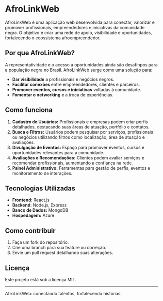 # AfroLinkWeb

AfroLinkWeb é uma aplicação web desenvolvida para conectar, valorizar e promover profissionais, empreendedores e iniciativas da comunidade negra. O objetivo é criar uma rede de apoio, visibilidade e oportunidades, fortalecendo o ecossistema afroempreendedor.

## Por que AfroLinkWeb?

A representatividade e o acesso a oportunidades ainda são desafinpos para a população negra no Brasil. AfroLinkWeb surge como uma solução para:

- **Dar visibilidade** a profissionais e negócios negros.
- **Facilitar conexões** entre empreendedores, clientes e parceiros.
- **Promover eventos, cursos e iniciativas** voltadas à comunidade.
- **Fomentar o networking** e a troca de experiências.

## Como funciona

1. **Cadastro de Usuários:** Profissionais e empresas podem criar perfis detalhados, destacando suas áreas de atuação, portfólio e contatos.
2. **Busca e Filtros:** Usuários podem pesquisar por serviços, profissionais ou negócios utilizando filtros como localização, área de atuação e avaliações.
3. **Divulgação de Eventos:** Espaço para promover eventos, cursos e oportunidades relevantes para a comunidade.
4. **Avaliações e Recomendações:** Clientes podem avaliar serviços e recomendar profissionais, aumentando a confiança na rede.
5. **Painel Administrativo:** Ferramentas para gestão de perfis, eventos e monitoramento de interações.

## Tecnologias Utilizadas

- **Frontend:** React.js
- **Backend:** Node.js, Express
- **Banco de Dados:** MongoDB
- **Hospedagem:** Azure

## Como contribuir

1. Faça um fork do repositório.
2. Crie uma branch para sua feature ou correção.
3. Envie um pull request detalhando suas alterações.

## Licença

Este projeto está sob a licença MIT.

---

AfroLinkWeb: conectando talentos, fortalecendo histórias.
